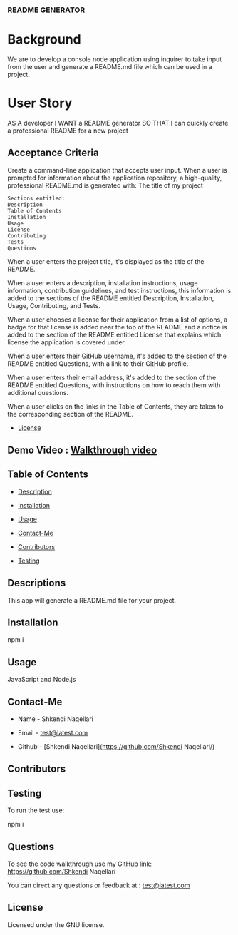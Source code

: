 ### README GENERATOR

# Background
We are to develop a console node application using inquirer to take input from the user and generate a README.md file which can be used in a project.

# User Story
AS A developer I WANT a README generator SO THAT I can quickly create a professional README for a new project


## Acceptance Criteria

Create a command-line application that accepts user input.
When a user is prompted for information about the application repository, a high-quality, professional README.md is generated with:
    The title of my project
    
    Sections entitled:
    Description
    Table of Contents
    Installation
    Usage
    License
    Contributing
    Tests
    Questions

When a user enters the project title, it's displayed as the title of the README.

When a user enters a description, installation instructions, usage information, contribution guidelines,
and test instructions, this information is added to the sections of the README entitled Description, Installation, 
Usage, Contributing, and Tests.

When a user chooses a license for their application from a list of options, a badge for that license 
is added near the top of the README and a notice is added to the section of the README entitled License 
that explains which license the application is covered under.

When a user enters their GitHub username, it's added to the section of the README entitled Questions, 
with a link to their GitHub profile.

When a user enters their email address, it's added to the section of the README entitled Questions, 
with instructions on how to reach them with additional questions.

When a user clicks on the links in the Table of Contents, they are taken to the corresponding section of the README.



* [License](#license)


## Demo Video : [Walkthrough video]()

## Table of Contents 

* [Description](#description)

* [Installation](#installation)

* [Usage](#usage)

* [Contact-Me](#contact-me)

* [Contributors](#contributors)

* [Testing](#testing)

## Descriptions

This app will generate a README.md file for your project.

## Installation

npm i

## Usage

JavaScript and Node.js

## Contact-Me

* Name - Shkendi Naqellari

* Email - test@latest.com

* Github - [Shkendi Naqellari](https://github.com/Shkendi Naqellari/)

## Contributors



## Testing

To run the test use:

npm i

## Questions

To see the code walkthrough use my GitHub link: https://github.com/Shkendi Naqellari

You can direct any questions or feedback at : test@latest.com 


## License
  Licensed under the GNU license.
